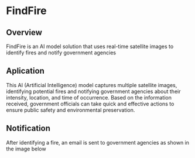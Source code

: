 # FindFire

## Overview
FindFire is an AI model solution that uses real-time satellite images to identify fires and notify government agencies

## Aplication
This AI (Artificial Intelligence) model captures multiple satellite images, identifying potential fires and notifying government agencies about their intensity, location, and time of occurrence. Based on the information received, government officials can take quick and effective actions to ensure public safety and environmental preservation.

## Notification
After identifying a fire, an email is sent to government agencies as shown in the image below
